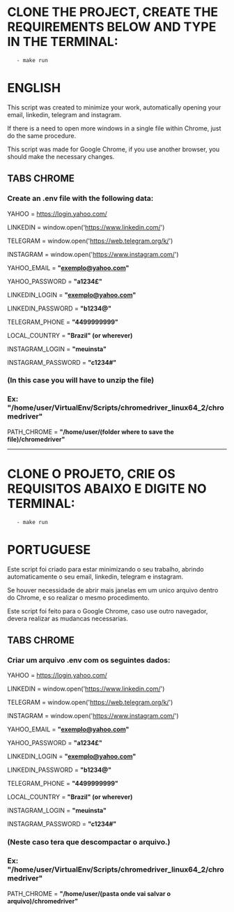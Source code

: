 # CLONE THE PROJECT, CREATE THE REQUIREMENTS BELOW AND TYPE IN THE TERMINAL:
       - make run

# ENGLISH

This script was created to minimize your work, automatically opening your email, linkedin, telegram and instagram.

If there is a need to open more windows in a single file within Chrome, just do the same procedure.

This script was made for Google Chrome, if you use another browser, you should make the necessary changes.


## TABS CHROME
### Create an **.env** file with the following data:

YAHOO = https://login.yahoo.com/

LINKEDIN = window.open('https://www.linkedin.com/')

TELEGRAM = window.open('https://web.telegram.org/k/')

INSTAGRAM = window.open('https://www.instagram.com/')

YAHOO_EMAIL = **"exemplo@yahoo.com"**

YAHOO_PASSWORD = **"a1234£"**

LINKEDIN_LOGIN = **"exemplo@yahoo.com"**

LINKEDIN_PASSWORD = **"b1234@"**

TELEGRAM_PHONE = **"4499999999"**

LOCAL_COUNTRY = **"Brazil" (or wherever)**

INSTAGRAM_LOGIN = **"meuinsta"**

INSTAGRAM_PASSWORD = **"c1234#"**



### (In this case you will have to unzip the file)

### Ex: "/home/user/VirtualEnv/Scripts/chromedriver_linux64_2/chromedriver"

PATH_CHROME = **"/home/user/(folder where to save the file)/chromedriver"**

------------------------------------------------------------------------------------------------------------------------
# CLONE O PROJETO, CRIE OS REQUISITOS ABAIXO E DIGITE NO TERMINAL:
       - make run

# PORTUGUESE

Este script foi criado para estar minimizando o seu trabalho, abrindo automaticamente o seu email, 
linkedin, telegram e instagram. 

Se houver necessidade de abrir mais janelas em um unico arquivo dentro do Chrome, e so realizar o mesmo procedimento.

Este script foi feito para o Google Chrome, caso use outro navegador, devera realizar as mudancas necessarias.


## TABS CHROME
### Criar um arquivo **.env** com os seguintes dados:

YAHOO = https://login.yahoo.com/

LINKEDIN = window.open('https://www.linkedin.com/')

TELEGRAM = window.open('https://web.telegram.org/k/')

INSTAGRAM = window.open('https://www.instagram.com/')

YAHOO_EMAIL = **"exemplo@yahoo.com"**

YAHOO_PASSWORD = **"a1234£"**

LINKEDIN_LOGIN = **"exemplo@yahoo.com"**

LINKEDIN_PASSWORD = **"b1234@"**

TELEGRAM_PHONE = **"4499999999"**

LOCAL_COUNTRY = **"Brazil" (or wherever)**

INSTAGRAM_LOGIN = **"meuinsta"**

INSTAGRAM_PASSWORD = **"c1234#"**


### (Neste caso tera que descompactar o arquivo.)

### Ex: "/home/user/VirtualEnv/Scripts/chromedriver_linux64_2/chromedriver"

PATH_CHROME = **"/home/user/(pasta onde vai salvar o arquivo)/chromedriver"**
